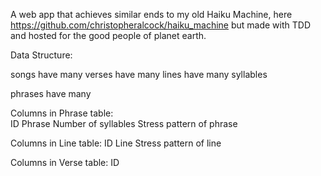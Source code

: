 A web app that achieves similar ends to my old Haiku Machine, here
https://github.com/christopheralcock/haiku_machine
but made with TDD and hosted for the good people of planet earth.


Data Structure:

songs
have many
verses
have many
lines
have many
syllables




phrases
have many


Columns in Phrase table:   
ID
Phrase
Number of syllables
Stress pattern of phrase

Columns in Line table:
ID
Line
Stress pattern of line

Columns in Verse table:
ID
